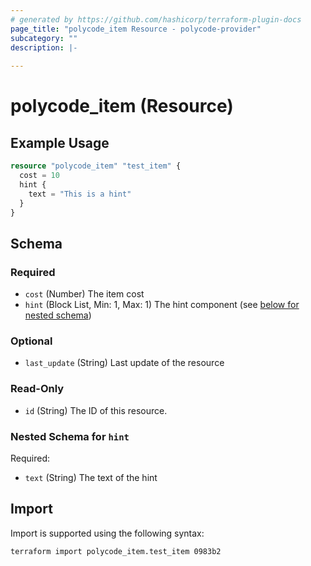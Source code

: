 ```yaml
---
# generated by https://github.com/hashicorp/terraform-plugin-docs
page_title: "polycode_item Resource - polycode-provider"
subcategory: ""
description: |-
  
---
```


# polycode_item (Resource)



## Example Usage

```terraform
resource "polycode_item" "test_item" {
  cost = 10
  hint {
    text = "This is a hint"
  }
}
```

<!-- schema generated by tfplugindocs -->
## Schema

### Required

- `cost` (Number) The item cost
- `hint` (Block List, Min: 1, Max: 1) The hint component (see [below for nested schema](#nestedblock--hint))

### Optional

- `last_update` (String) Last update of the resource

### Read-Only

- `id` (String) The ID of this resource.

<a id="nestedblock--hint"></a>
### Nested Schema for `hint`

Required:

- `text` (String) The text of the hint

## Import

Import is supported using the following syntax:

```shell
terraform import polycode_item.test_item 0983b2
```
